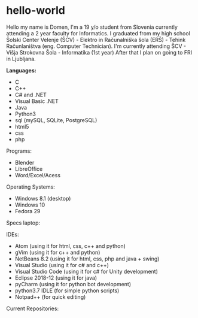 # hello-world
Hello my name is Domen, I'm a 19 y/o student from Slovenia currently attending a 2 year faculty for Informatics.
I graduated from my high school Šolski Center Velenje (ŠCV) - Elektro in Računalniška šola (ERŠ) - Tehink Računlaništva (eng. Computer Technician).
I'm currently attending ŠCV - Višja Strokovna Šola - Informatika (1st year)
After that I plan on going to FRI in Ljubljana.

<b>Languages:</b>
- C
- C++
- C# and .NET
- Visual Basic .NET
- Java
- Python3
- sql (mySQL, SQLite, PostgreSQL)
- html5
- css
- php

Programs:
- Blender
- LibreOffice
- Word/Excel/Acess

Operating Systems:
- Windows 8.1 (desktop)
- Windows 10
- Fedora 29

Specs laptop:

IDEs:
- Atom (using it for html, css, c++ and python)
- gVim (using it for c++ and python)
- NetBeans 8.2 (using it for html, css, php and java + swing)
- Visual Studio (using it for c# and c++)
- Visual Studio Code (using it for c# for Unity development)
- Eclipse 2018-12 (using it for java)
- pyCharm (using it for python bot development)
- python3.7 IDLE (for simple python scripts)
- Notpad++ (for quick editing)

Current Repositories:

